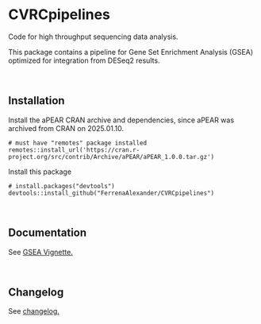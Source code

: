 # CVRCpipelines

Code for high throughput sequencing data analysis. 

This package contains a pipeline for Gene Set Enrichment Analysis (GSEA) optimized for integration from DESeq2 results.

<br>

## Installation


Install the aPEAR CRAN archive and dependencies, since aPEAR was archived from CRAN on 2025.01.10.
```
# must have "remotes" package installed
remotes::install_url('https://cran.r-project.org/src/contrib/Archive/aPEAR/aPEAR_1.0.0.tar.gz')
```


Install this package
```
# install.packages("devtools")
devtools::install_github("FerrenaAlexander/CVRCpipelines")
```

<br>

## Documentation

See [GSEA Vignette.](https://github.com/FerrenaAlexander/CVRCpipelines/blob/main/Documentation/Usage/GSEA.md)

<br>

## Changelog

See [changelog.](https://github.com/FerrenaAlexander/CVRCpipelines/blob/main/Documentation/Changelog.md)
